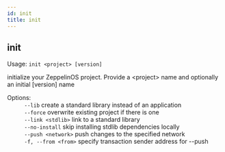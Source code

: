 ```yaml
---
id: init
title: init
---
```


<div class="cli-command"><h2 class="cli-title">init</h2><p class="cli-usage">Usage: <code>init &lt;project&gt; [version]</code></p><p>initialize your ZeppelinOS project. Provide a &lt;project&gt; name and optionally an initial [version] name<br/></p><dl><dt><span>Options:</span></dt><dd><div><code>--lib</code> create a standard library instead of an application</div><div><code>--force</code> overwrite existing project if there is one</div><div><code>--link &lt;stdlib&gt;</code> link to a standard library</div><div><code>--no-install</code> skip installing stdlib dependencies locally</div><div><code>--push &lt;network&gt;</code> push changes to the specified network</div><div><code>-f, --from &lt;from&gt;</code> specify transaction sender address for --push</div></dd></dl></div>
